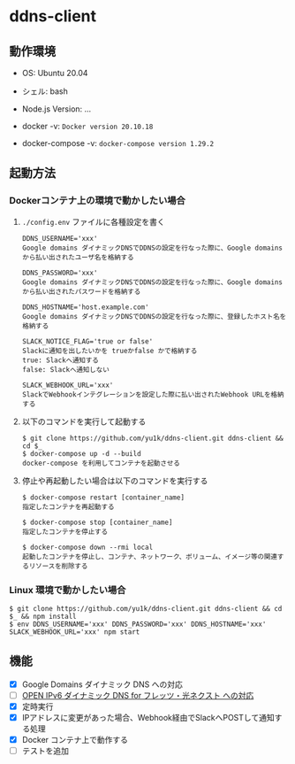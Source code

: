 # ddns-client

## 動作環境

- OS: Ubuntu 20.04
- シェル: bash
- Node.js Version: ...

- docker -v: `Docker version 20.10.18`
- docker-compose -v: `docker-compose version 1.29.2`

## 起動方法

### Dockerコンテナ上の環境で動かしたい場合

1. `./config.env` ファイルに各種設定を書く
    
    ```
    DDNS_USERNAME='xxx'
    Google domains ダイナミックDNSでDDNSの設定を行なった際に、Google domainsから払い出されたユーザ名を格納する
    
    DDNS_PASSWORD='xxx'
    Google domains ダイナミックDNSでDDNSの設定を行なった際に、Google domainsから払い出されたパスワードを格納する
    
    DDNS_HOSTNAME='host.example.com'
    Google domains ダイナミックDNSでDDNSの設定を行なった際に、登録したホスト名を格納する
    
    SLACK_NOTICE_FLAG='true or false'
    Slackに通知を出したいかを trueかfalse かで格納する
    true: Slackへ通知する
    false: Slackへ通知しない
    
    SLACK_WEBHOOK_URL='xxx'
    SlackでWebhookインテグレーションを設定した際に払い出されたWebhook URLを格納する
    ```

2. 以下のコマンドを実行して起動する

    ```
    $ git clone https://github.com/yu1k/ddns-client.git ddns-client && cd $_
    $ docker-compose up -d --build
    docker-compose を利用してコンテナを起動させる
    ```

3. 停止や再起動したい場合は以下のコマンドを実行する

    ```
    $ docker-compose restart [container_name]
    指定したコンテナを再起動する

    $ docker-compose stop [container_name]
    指定したコンテナを停止する

    $ docker-compose down --rmi local
    起動したコンテナを停止し、コンテナ、ネットワーク、ボリューム、イメージ等の関連するリソースを削除する
    ```

### Linux 環境で動かしたい場合

```
$ git clone https://github.com/yu1k/ddns-client.git ddns-client && cd $_ && npm install
$ env DDNS_USERNAME='xxx' DDNS_PASSWORD='xxx' DDNS_HOSTNAME='xxx' SLACK_WEBHOOK_URL='xxx' npm start
```

## 機能

- [x] Google Domains ダイナミック DNS への対応
- [ ] [OPEN IPv6 ダイナミック DNS for フレッツ・光ネクスト への対応](https://i.open.ad.jp/)
- [x] 定時実行
- [x] IPアドレスに変更があった場合、Webhook経由でSlackへPOSTして通知する処理
- [x] Docker コンテナ上で動作する
- [ ] テストを追加

